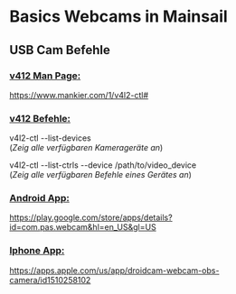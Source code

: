 # Basics Webcams in Mainsail


## **USB Cam Befehle**

### <u> v412 Man Page:</u>  
https://www.mankier.com/1/v4l2-ctl#

### <u>v412 Befehle: </u>  
v4l2-ctl --list-devices   
(*Zeig alle verfügbaren Kamerageräte an*)  

v4l2-ctl --list-ctrls --device /path/to/video_device  
(*Zeig alle verfügbaren Befehle eines Gerätes an*)

### <u>Android App: </u>  
https://play.google.com/store/apps/details?id=com.pas.webcam&hl=en_US&gl=US

### <u>Iphone App: </u>  
https://apps.apple.com/us/app/droidcam-webcam-obs-camera/id1510258102